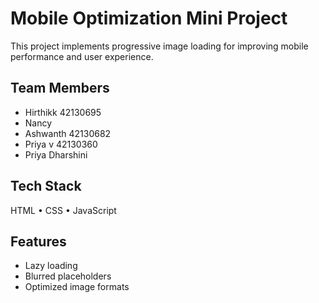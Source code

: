 # Mobile Optimization Mini Project

This project implements progressive image loading for improving mobile performance and user experience.

## Team Members
- Hirthikk 42130695
- Nancy
- Ashwanth 42130682
- Priya v 42130360
- Priya Dharshini

## Tech Stack
HTML • CSS • JavaScript

## Features
- Lazy loading
- Blurred placeholders
- Optimized image formats

